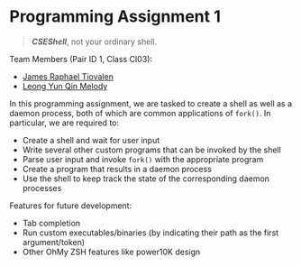 # Programming Assignment 1

> **_CSEShell_**, not your ordinary shell.

Team Members (Pair ID 1, Class CI03):

- [James Raphael Tiovalen](https://github.com/jamestiotio)
- [Leong Yun Qin Melody](https://github.com/caramelmelmel)

In this programming assignment, we are tasked to create a shell as well as a daemon process, both of which are common applications of `fork()`. In particular, we are required to:

- Create a shell and wait for user input
- Write several other custom programs that can be invoked by the shell
- Parse user input and invoke `fork()` with the appropriate program
- Create a program that results in a daemon process
- Use the shell to keep track the state of the corresponding daemon processes

Features for future development:

- Tab completion
- Run custom executables/binaries (by indicating their path as the first argument/token)
- Other OhMy ZSH features like power10K design 
